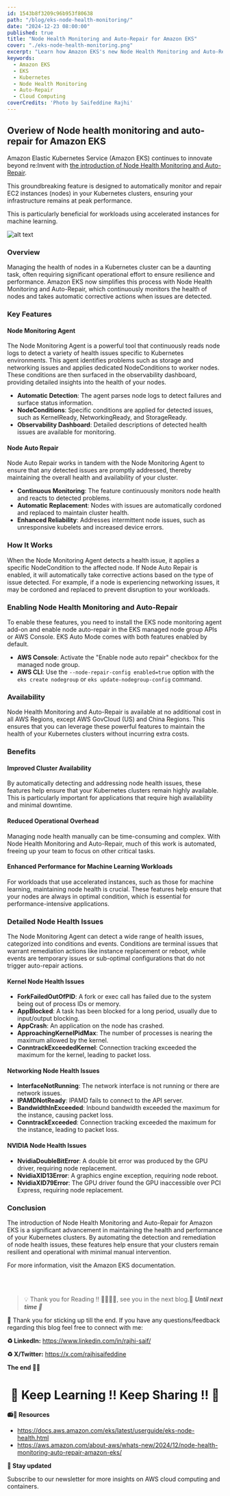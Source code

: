 ```yaml
---
id: 1543b8f3209c96b953f80638
path: "/blog/eks-node-health-monitoring/"
date: "2024-12-23 08:00:00"
published: true
title: "Node Health Monitoring and Auto-Repair for Amazon EKS"
cover: "./eks-node-health-monitoring.png"
excerpt: "Learn how Amazon EKS's new Node Health Monitoring and Auto-Repair features can help you maintain higher availability and reduce operational overhead for your Kubernetes clusters."
keywords:
  - Amazon EKS
  - EKS
  - Kubernetes
  - Node Health Monitoring
  - Auto-Repair
  - Cloud Computing
coverCredits: 'Photo by Saifeddine Rajhi'
---
```


## Overiew of Node health monitoring and auto-repair for Amazon EKS

Amazon Elastic Kubernetes Service (Amazon EKS) continues to innovate beyond re:Invent with [the introduction of Node Health Monitoring and Auto-Repair](https://aws.amazon.com/about-aws/whats-new/2024/12/node-health-monitoring-auto-repair-amazon-eks/).

This groundbreaking feature is designed to automatically monitor and repair EC2 instances (nodes) in your Kubernetes clusters, ensuring your infrastructure remains at peak performance.

This is particularly beneficial for workloads using accelerated instances for machine learning.

![alt text](eks-node-health-monitoring.png)

### Overview

Managing the health of nodes in a Kubernetes cluster can be a daunting task, often requiring significant operational effort to ensure resilience and performance. Amazon EKS now simplifies this process with Node Health Monitoring and Auto-Repair, which continuously monitors the health of nodes and takes automatic corrective actions when issues are detected.

### Key Features

#### Node Monitoring Agent

The Node Monitoring Agent is a powerful tool that continuously reads node logs to detect a variety of health issues specific to Kubernetes environments. This agent identifies problems such as storage and networking issues and applies dedicated NodeConditions to worker nodes. These conditions are then surfaced in the observability dashboard, providing detailed insights into the health of your nodes.

- **Automatic Detection**: The agent parses node logs to detect failures and surface status information.
- **NodeConditions**: Specific conditions are applied for detected issues, such as KernelReady, NetworkingReady, and StorageReady.
- **Observability Dashboard**: Detailed descriptions of detected health issues are available for monitoring.

#### Node Auto Repair

Node Auto Repair works in tandem with the Node Monitoring Agent to ensure that any detected issues are promptly addressed, thereby maintaining the overall health and availability of your cluster.

- **Continuous Monitoring**: The feature continuously monitors node health and reacts to detected problems.
- **Automatic Replacement**: Nodes with issues are automatically cordoned and replaced to maintain cluster health.
- **Enhanced Reliability**: Addresses intermittent node issues, such as unresponsive kubelets and increased device errors.

### How It Works

When the Node Monitoring Agent detects a health issue, it applies a specific NodeCondition to the affected node. If Node Auto Repair is enabled, it will automatically take corrective actions based on the type of issue detected. For example, if a node is experiencing networking issues, it may be cordoned and replaced to prevent disruption to your workloads.

### Enabling Node Health Monitoring and Auto-Repair

To enable these features, you need to install the EKS node monitoring agent add-on and enable node auto-repair in the EKS managed node group APIs or AWS Console. EKS Auto Mode comes with both features enabled by default.

- **AWS Console**: Activate the "Enable node auto repair" checkbox for the managed node group.
- **AWS CLI**: Use the `--node-repair-config enabled=true` option with the `eks create nodegroup` or `eks update-nodegroup-config` command.

### Availability

Node Health Monitoring and Auto-Repair is available at no additional cost in all AWS Regions, except AWS GovCloud (US) and China Regions. This ensures that you can leverage these powerful features to maintain the health of your Kubernetes clusters without incurring extra costs.

### Benefits

#### Improved Cluster Availability

By automatically detecting and addressing node health issues, these features help ensure that your Kubernetes clusters remain highly available. This is particularly important for applications that require high availability and minimal downtime.

#### Reduced Operational Overhead

Managing node health manually can be time-consuming and complex. With Node Health Monitoring and Auto-Repair, much of this work is automated, freeing up your team to focus on other critical tasks.

#### Enhanced Performance for Machine Learning Workloads

For workloads that use accelerated instances, such as those for machine learning, maintaining node health is crucial. These features help ensure that your nodes are always in optimal condition, which is essential for performance-intensive applications.

### Detailed Node Health Issues

The Node Monitoring Agent can detect a wide range of health issues, categorized into conditions and events. Conditions are terminal issues that warrant remediation actions like instance replacement or reboot, while events are temporary issues or sub-optimal configurations that do not trigger auto-repair actions.

#### Kernel Node Health Issues

- **ForkFailedOutOfPID**: A fork or exec call has failed due to the system being out of process IDs or memory.
- **AppBlocked**: A task has been blocked for a long period, usually due to input/output blocking.
- **AppCrash**: An application on the node has crashed.
- **ApproachingKernelPidMax**: The number of processes is nearing the maximum allowed by the kernel.
- **ConntrackExceededKernel**: Connection tracking exceeded the maximum for the kernel, leading to packet loss.

#### Networking Node Health Issues

- **InterfaceNotRunning**: The network interface is not running or there are network issues.
- **IPAMDNotReady**: IPAMD fails to connect to the API server.
- **BandwidthInExceeded**: Inbound bandwidth exceeded the maximum for the instance, causing packet loss.
- **ConntrackExceeded**: Connection tracking exceeded the maximum for the instance, leading to packet loss.

#### NVIDIA Node Health Issues

- **NvidiaDoubleBitError**: A double bit error was produced by the GPU driver, requiring node replacement.
- **NvidiaXID13Error**: A graphics engine exception, requiring node reboot.
- **NvidiaXID79Error**: The GPU driver found the GPU inaccessible over PCI Express, requiring node replacement.

### Conclusion

The introduction of Node Health Monitoring and Auto-Repair for Amazon EKS is a significant advancement in maintaining the health and performance of your Kubernetes clusters. By automating the detection and remediation of node health issues, these features help ensure that your clusters remain resilient and operational with minimal manual intervention.

For more information, visit the Amazon EKS documentation.

<br>
<br>

> 💡 Thank you for Reading !! 🙌🏻😁📃, see you in the next blog.🤘  **_Until next time 🎉_**

🚀 Thank you for sticking up till the end. If you have any questions/feedback regarding this blog feel free to connect with me:

**♻️ LinkedIn:** https://www.linkedin.com/in/rajhi-saif/

**♻️ X/Twitter:** https://x.com/rajhisaifeddine

**The end ✌🏻**

<h1 align="center">🔰 Keep Learning !! Keep Sharing !! 🔰</h1>

**📻🧡 Resources**

- https://docs.aws.amazon.com/eks/latest/userguide/eks-node-health.html
- https://aws.amazon.com/about-aws/whats-new/2024/12/node-health-monitoring-auto-repair-amazon-eks/

**📅 Stay updated**

Subscribe to our newsletter for more insights on AWS cloud computing and containers.
